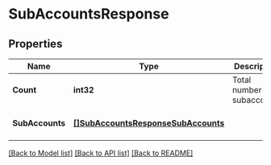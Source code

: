# SubAccountsResponse

## Properties
Name | Type | Description | Notes
------------ | ------------- | ------------- | -------------
**Count** | **int32** | Total number of subaccounts | [optional] [default to null]
**SubAccounts** | [**[]SubAccountsResponseSubAccounts**](subAccountsResponsesubAccounts.md) |  | [optional] [default to null]

[[Back to Model list]](../README.md#documentation-for-models) [[Back to API list]](../README.md#documentation-for-api-endpoints) [[Back to README]](../README.md)


